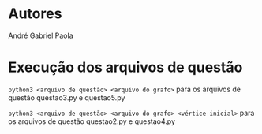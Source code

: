 # Autores
André 
Gabriel
Paola

# Execução dos arquivos de questão

```python3 <arquivo de questão> <arquivo do grafo>``` para os arquivos de questão questao3.py e questao5.py

```python3 <arquivo de questão> <arquivo do grafo> <vértice inicial>``` para os arquivos de questão questao2.py e questao4.py
